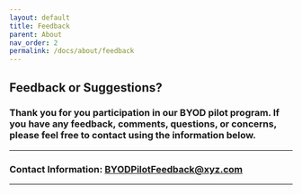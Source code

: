 ```yaml
---
layout: default
title: Feedback
parent: About
nav_order: 2
permalink: /docs/about/feedback
---
```


## Feedback or Suggestions?

### Thank you for you participation in our BYOD pilot program. If you have any feedback, comments, questions, or concerns, please feel free to contact using the information below. 

---

### Contact Information: BYODPilotFeedback@xyz.com

---
